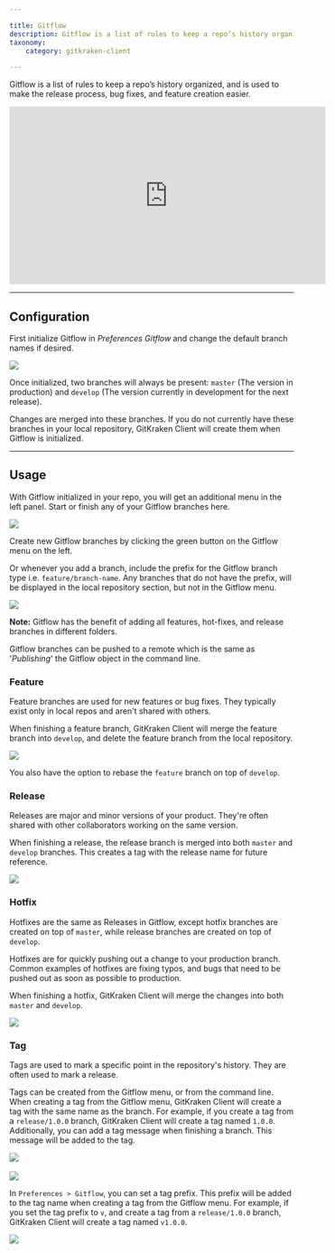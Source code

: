 ```yaml
---

title: Gitflow
description: Gitflow is a list of rules to keep a repo’s history organized, and is used to make the release process, bug fixes, and feature creation easier.
taxonomy:
    category: gitkraken-client

---
```


Gitflow is a list of rules to keep a repo’s history organized, and is used to make the release process, bug fixes, and feature creation easier.

<div class='embed-container embed-container--16-9'>
    <iframe width="560" height="315" src="https://www.youtube.com/embed/eTOgjQ9o4vQ?ecver=1" frameborder="0" allowfullscreen></iframe>
</div>

***
## Configuration
First initialize Gitflow in <em class='context-menu'>Preferences <i class='fa fa-caret-right'></i> Gitflow</em> and change the default branch names if desired.

<img src="/wp-content/uploads//gitflow.png" srcset="/wp-content/uploads//gitflow.png" class="img-bordered img-responsive center">

Once initialized, two branches will always be present: `master` (The version in production) and `develop` (The version currently in development for the next release).

Changes are merged into these branches.  If you do not currently have these branches in your local repository, GitKraken Client will create them when Gitflow is initialized.

***
## Usage
With Gitflow initialized in your repo, you will get an additional menu in the left panel.  Start or finish any of your Gitflow branches here.

<img src="/wp-content/uploads//git-flow-start.png" srcset="/wp-content/uploads//git-flow-start@2x.png" class="img-bordered img-responsive center">

Create new Gitflow branches by clicking the green button on the Gitflow menu on the left.

Or whenever you add a branch, include the prefix for the Gitflow branch type i.e.
`feature/branch-name`.  Any branches that do not have the prefix, will be displayed in the local
repository section, but not in the Gitflow menu.

<img src="/wp-content/uploads//git-flow-folders.png" srcset="/wp-content/uploads//git-flow-folders@2x.png" class="img-bordered img-responsive center">

<div class='callout callout--basic'>
    <p><strong>Note:</strong> Gitflow has the benefit of adding all features, hot-fixes, and release branches in different folders.</p>
</div>

Gitflow branches can be pushed to a remote which is the same as '_Publishing_' the Gitflow object in the command line.

### Feature
Feature branches are used for new features or bug fixes.  They typically exist only in local repos and aren't shared with others.

When finishing a feature branch, GitKraken Client will merge the feature branch into `develop`, and delete the feature branch from the local repository.

<img src="/wp-content/uploads//finish-feature.gif" class="img-bordered img-responsive center">

You also have the option to rebase the `feature` branch on top of `develop`.

### Release
Releases are major and minor versions of your product.  They're often shared with other collaborators working on the same version.

When finishing a release, the release branch is merged into both `master` and `develop` branches. This creates a tag with the release name for future reference.

<img src="/wp-content/uploads//finish-release.gif" class="img-bordered img-responsive center">

### Hotfix
Hotfixes are the same as Releases in Gitflow, except hotfix branches are created on top of `master`, while release branches are created on top of `develop`.

Hotfixes are for quickly pushing out a change to your production branch.  Common examples of hotfixes are fixing typos, and bugs that need to be pushed out as soon as possible to production.

When finishing a hotfix, GitKraken Client will merge the changes into both `master` and `develop`.

<img src="/wp-content/uploads//finish-hotfix.gif" class="img-bordered img-responsive center">

### Tag

Tags are used to mark a specific point in the repository's history.  They are often used to mark a release.

Tags can be created from the Gitflow menu, or from the command line. When creating a tag from the Gitflow menu, GitKraken Client will create a tag with the same name as the branch. For example, if you create a tag from a `release/1.0.0` branch, GitKraken Client will create a tag named `1.0.0`. Additionally, you can add a tag message when finishing a branch. This message will be added to the tag.

<img src="/wp-content/uploads//finish-release-tag.gif" class="img-bordered img-responsive center">

<br>
<br>
<img src="/wp-content/uploads//tag-message.png" class="img-bordered img-responsive center">

In `Preferences > Gitflow`, you can set a tag prefix.  This prefix will be added to the tag name when creating a tag from the Gitflow menu.  For example, if you set the tag prefix to `v`, and create a tag from a `release/1.0.0` branch, GitKraken Client will create a tag named `v1.0.0`.

<img src="/wp-content/uploads//tag-prefix.png" class="img-bordered img-responsive center">

